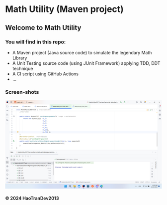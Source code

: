# Math Utility (Maven project)
## Welcome to Math Utility
### You will find in this repo:
* A Maven project (Java source code) to simulate the legendary Math Library
* A Unit Testing source code (using JUnit Framework) applying TDD, DDT technique
* A CI script using GitHub Actions
* ...

### Screen-shots
![JUnit and Maven](https://github.com/HaoTranDev2013/math-util/blob/master/screenshots/JUnit%20and%20Maven.png)
#### &#169; 2024 HaoTranDev2013